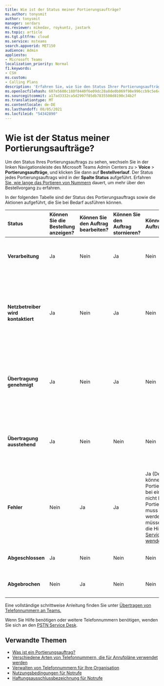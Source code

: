 ```yaml
---
title: Wie ist der Status meiner Portierungsaufträge?
ms.author: tonysmit
author: tonysmit
manager: serdars
ms.reviewer: mikedav, roykuntz, jastark
ms.topic: article
ms.tgt.pltfrm: cloud
ms.service: msteams
search.appverid: MET150
audience: Admin
appliesto:
- Microsoft Teams
localization_priority: Normal
f1.keywords:
- CSH
ms.custom:
- Calling Plans
description: 'Erfahren Sie, wie Sie den Status Ihrer Portierungsaufträge und die verschiedenen Aktionen für diese erhalten. '
ms.openlocfilehash: 607e5680c180f8440f6e09dc28a8de0b069f98e996ccb9c5e6c1b45cbb0753f3
ms.sourcegitcommit: a17ad3332ca5d2997f85db7835500d8190c34b2f
ms.translationtype: MT
ms.contentlocale: de-DE
ms.lasthandoff: 08/05/2021
ms.locfileid: "54342890"
---
```

# <a name="whats-the-status-of-your-port-orders"></a>Wie ist der Status meiner Portierungsaufträge?

Um den Status Ihres Portierungsauftrags zu sehen, wechseln Sie in der linken Navigationsleiste des Microsoft Teams Admin Centers zu > **Voice**  >  **Portierungsaufträge**, und klicken Sie dann auf **Bestellverlauf**. Der Status jedes Portierungsauftrags wird in der **Spalte Status** aufgeführt. Erfahren [Sie, wie lange das Portieren von Nummern](../phone-number-calling-plans/port-order-overview.md#how-long-does-it-take-to-port-numbers) dauert, um mehr über den Bestellvorgang zu erfahren. 

In der folgenden Tabelle sind der Status des Portierungsauftrags sowie die Aktionen aufgeführt, die Sie bei Bedarf ausführen können.

|**Status**|**Können Sie die Bestellung anzeigen?**|**Können Sie den Auftrag bearbeiten?**|**Können Sie den Auftrag stornieren?**|**Können Sie den Auftrag löschen?**|**Beschreibung**|
|:-----|:-----|:-----|:-----|:-----|:-----|
|**Verarbeitung** <br/> |Ja  <br/> |Nein  <br/> |Ja  <br/> |Nein  <br/> |Der Administrator hat die Bestellung erstellt, und sie ist bei Microsoft eingegangen.  <br/> |
|**Netzbetreiber wird kontaktiert** <br/> |Ja  <br/> |Nein  <br/> |Ja  <br/> |Nein  <br/> |Der Auftrag wurde von Microsoft erhalten und genehmigt, und wir arbeiten mit dem verlustverdingten Netzbetreiber daran, die Genehmigung zu erhalten.  <br/> |
|**Übertragung genehmigt** <br/> |Ja  <br/> |Nein  <br/> |Ja  <br/> |Nein  <br/> |Der Auftrag wurde vom verlorenen Netzbetreiber akzeptiert, und das Datum für die Firm Order Commitment (FOC) wurde festgelegt.  <br/> |
|**Übertragung ausstehend** <br/> |Ja  <br/> |Nein  <br/> |Nein  <br/> |Nein  <br/> |Die Übertragung ist weniger als 24 Stunden entfernt, sodass die Bestellung nicht mehr bearbeitet oder storniert werden kann.  <br/> |
|**Fehler** <br/> |Nein  <br/> |Ja  <br/> |Ja  <br/> |Ja (Derzeit können Sie den Portierungsauftrag bei einem Fehler nicht löschen. Der Portierungsauftrag muss neu erstellt werden, oder Sie müssen sich an die Hilfe des [PSTN Service Desk wenden.](../manage-phone-numbers-for-your-organization/contact-pstn-service-desk.md)  <br/> |Der verlorene Netzbetreiber hat den Auftrag abgelehnt.  <br/> |
|**Abgeschlossen** <br/> |Ja  <br/> |Nein  <br/> |Nein  <br/> |Nein  <br/> |Die Nummern wurden erfolgreich übertragen.  <br/> |
|**Abgebrochen** <br/> |Nein  <br/> |Ja  <br/> |Nein  <br/> |Nein  <br/> |Der Administrator hat den Auftrag storniert.  <br/> |

Eine vollständige schrittweise Anleitung finden Sie unter [Übertragen von Telefonnummern an Teams.](transfer-phone-numbers-to-teams.md)

Wenn Sie Hilfe benötigen oder weitere Telefonnummern benötigen, wenden Sie sich an den [PSTN Service Desk](../manage-phone-numbers-for-your-organization/contact-pstn-service-desk.md).

## <a name="related-topics"></a>Verwandte Themen

- [Was ist ein Portierungsauftrag?](port-order-overview.md)
- [Verschiedene Arten von Telefonnummern, die für Anrufpläne verwendet werden](../different-kinds-of-phone-numbers-used-for-calling-plans.md)
- [Verwalten von Telefonnummern für Ihre Organisation](../manage-phone-numbers-for-your-organization/manage-phone-numbers-for-your-organization.md)
- [Nutzungsbedingungen für Notrufe](../emergency-calling-terms-and-conditions.md)
- [Haftungsausschlussbezeichnung für Notrufe](https://github.com/MicrosoftDocs/OfficeDocs-SkypeForBusiness/blob/live/Teams/downloads/emergency-calling/emergency-calling-label-(en-us)-(v.1.0).zip?raw=true)
